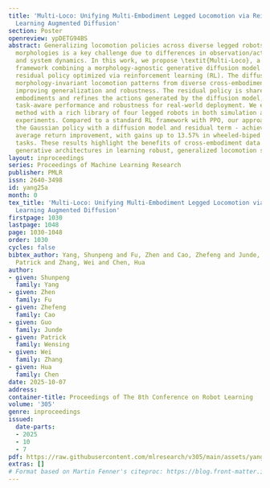 ```yaml
---
title: 'Multi-Loco: Unifying Multi-Embodiment Legged Locomotion via Reinforcement
  Learning Augmented Diffusion'
section: Poster
openreview: ypDETG94BS
abstract: Generalizing locomotion policies across diverse legged robots with varying
  morphologies is a key challenge due to differences in observation/action dimensions
  and system dynamics. In this work, we propose \textit{Multi-Loco}, a novel unified
  framework combining a morphology-agnostic generative diffusion model with a lightweight
  residual policy optimized via reinforcement learning (RL). The diffusion model captures
  morphology-invariant locomotion patterns from diverse cross-embodiment datasets,
  improving generalization and robustness. The residual policy is shared across all
  embodiments and refines the actions generated by the diffusion model, enhancing
  task-aware performance and robustness for real-world deployment. We evaluated our
  method with a rich library of four legged robots in both simulation and real-world
  experiments. Compared to a standard RL framework with PPO, our approach - replacing
  the Gaussian policy with a diffusion model and residual term - achieves a 10.35%
  average return improvement, with gains up to 13.57% in wheeled-biped locomotion
  tasks. These results highlight the benefits of cross-embodiment data and composite
  generative architectures in learning robust, generalized locomotion skills.
layout: inproceedings
series: Proceedings of Machine Learning Research
publisher: PMLR
issn: 2640-3498
id: yang25a
month: 0
tex_title: 'Multi-Loco: Unifying Multi-Embodiment Legged Locomotion via Reinforcement
  Learning Augmented Diffusion'
firstpage: 1030
lastpage: 1048
page: 1030-1048
order: 1030
cycles: false
bibtex_author: Yang, Shunpeng and Fu, Zhen and Cao, Zhefeng and Junde, Guo and Wensing,
  Patrick and Zhang, Wei and Chen, Hua
author:
- given: Shunpeng
  family: Yang
- given: Zhen
  family: Fu
- given: Zhefeng
  family: Cao
- given: Guo
  family: Junde
- given: Patrick
  family: Wensing
- given: Wei
  family: Zhang
- given: Hua
  family: Chen
date: 2025-10-07
address:
container-title: Proceedings of The 8th Conference on Robot Learning
volume: '305'
genre: inproceedings
issued:
  date-parts:
  - 2025
  - 10
  - 7
pdf: https://raw.githubusercontent.com/mlresearch/v305/main/assets/yang25a/yang25a.pdf
extras: []
# Format based on Martin Fenner's citeproc: https://blog.front-matter.io/posts/citeproc-yaml-for-bibliographies/
---
```

